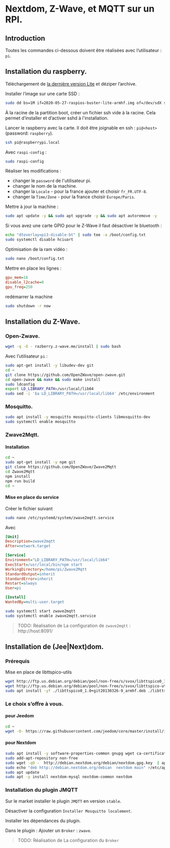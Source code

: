 # Nextdom, Z-Wave, et MQTT sur un RPI.
## Introduction
Toutes les commandes ci-dessous doivent être réalisées avec l’utilisateur : `pi`.
## Installation du raspberry.

Téléchargement de [la dernière version Lite](https://www.raspberrypi.org/downloads/raspberry-pi-os/) et déziper l’archive.

Installer l’image sur une carte SSD :
```sh
sudo dd bs=1M if=2020-05-27-raspios-buster-lite-armhf.img of=/dev/sdX status=progress conv=fsync
```
À la racine de la partition boot, créer un fichier ssh vide à la racine. Cela permet d’installer et d’activer sshd à l'installation.

Lancer le raspberry avec la carte. Il doit être joignable en ssh : `pi@<host>` (password: `raspberry`).
```sh
ssh pi@raspberrypi.local
```

Avec `raspi-config` :
```sh
sudo raspi-config
```
Réaliser les modifications :
- changer le `password` de l'utilisateur pi.
- changer le nom de la machine.
- changer la `Locale` - pour la france ajouter et choisir `fr_FR.UTF-8`.
- changer la `Time/Zone` - pour la france choisir `Europe/Paris`.

Mettre à jour la machine : 
```sh
sudo apt update -y && sudo apt upgrade -y && sudo apt autoremove -y
```

Si vous avez une carte GPIO pour le Z-Wave il faut désactiver le bluetooth :
```sh
echo "dtoverlay=pi3-disable-bt" | sudo tee -a /boot/config.txt
sudo systemctl disable hciuart
```
Optimisation de la ram vidéo :
```sh
sudo nano /boot/config.txt
```
Mettre en place les lignes :
```ini
gpu_mem=16
disable_l2cache=0
gpu_freq=250
```
redémarrer la machine
```sh
sudo shutdown -r now
```
## Installation du Z-Wave.
### Open-Zwave.
```sh
wget -q -O - razberry.z-wave.me/install | sudo bash
```
Avec l’utilisateur `pi` :
```sh
sudo apt-get install -y libudev-dev git
cd ~
git clone https://github.com/OpenZWave/open-zwave.git
cd open-zwave && make && sudo make install
sudo ldconfig
export LD_LIBRARY_PATH=/usr/local/lib64
sudo sed -i '$a LD_LIBRARY_PATH=/usr/local/lib64' /etc/environment
```
### Mosquitto.
```sh
sudo apt install -y mosquitto mosquitto-clients libmosquitto-dev
sudo systemctl enable mosquitto
```

### Zwave2Mqtt.
#### Installation
```sh
cd ~
sudo apt-get install -y npm git
git clone https://github.com/OpenZWave/Zwave2Mqtt
cd Zwave2Mqtt
npm install
npm run build
cd ~
```
#### Mise en place du service
Créer le fichier suivant
```sh
sudo nano /etc/systemd/system/zwave2mqtt.service
```
Avec
```ini
[Unit]
Description=zwave2mqtt
After=network.target

[Service]
Environment="LD_LIBRARY_PATH=/usr/local/lib64"
ExecStart=/usr/local/bin/npm start
WorkingDirectory=/home/pi/Zwave2Mqtt
StandardOutput=inherit
StandardError=inherit
Restart=always
User=pi

[Install]
WantedBy=multi-user.target
```
```sh
sudo systemctl start zwave2mqtt
sudo systemctl enable zwave2mqtt.service
```

> TODO: Réalisation de La configuration de `zwave2mqtt` : http://host:8091/

## Installation de (Jee|Next)dom.
### Prérequis
Mise en place de libttspico-utils
```sh
wget http://ftp.us.debian.org/debian/pool/non-free/s/svox/libttspico0_1.0+git20130326-9_armhf.deb
wget http://ftp.us.debian.org/debian/pool/non-free/s/svox/libttspico-utils_1.0+git20130326-9_armhf.deb
sudo apt install -yf ./libttspico0_1.0+git20130326-9_armhf.deb ./libttspico-utils_1.0+git20130326-9_armhf.deb
```
### Le choix s’offre à vous.
#### pour Jeedom
```sh
cd ~
wget -O- https://raw.githubusercontent.com/jeedom/core/master/install/install.sh | sudo bash
```
#### pour Nextdom

```sh
sudo apt install -y software-properties-common gnupg wget ca-certificates 
sudo add-apt-repository non-free
sudo wget -qO -  http://debian.nextdom.org/debian/nextdom.gpg.key  | apt-key add -
sudo echo "deb http://debian.nextdom.org/debian  nextdom main" >/etc/apt/sources.list.d/nextdom.list
sudo apt update
sudo apt -y install nextdom-mysql nextdom-common nextdom
```
### Installation du plugin JMQTT
Sur le market installer le plugin `JMQTT` en version `stable`.

Désactiver la configuration  `Installer Mosquitto localement`.

Installer les dépendances du plugin.

Dans le plugin : Ajouter un `Broker` : `zwave`.

> TODO: Réalisation de La configuration du `Broker` 

